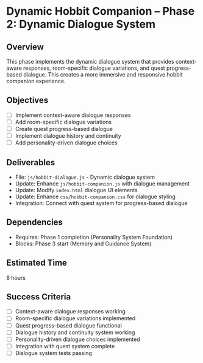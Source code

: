 # Dynamic Hobbit Companion – Phase 2: Dynamic Dialogue System

## Overview
This phase implements the dynamic dialogue system that provides context-aware responses, room-specific dialogue variations, and quest progress-based dialogue. This creates a more immersive and responsive hobbit companion experience.

## Objectives
- [ ] Implement context-aware dialogue responses
- [ ] Add room-specific dialogue variations
- [ ] Create quest progress-based dialogue
- [ ] Implement dialogue history and continuity
- [ ] Add personality-driven dialogue choices

## Deliverables
- File: `js/hobbit-dialogue.js` - Dynamic dialogue system
- Update: Enhance `js/hobbit-companion.js` with dialogue management
- Update: Modify `index.html` dialogue UI elements
- Update: Enhance `css/hobbit-companion.css` for dialogue styling
- Integration: Connect with quest system for progress-based dialogue

## Dependencies
- Requires: Phase 1 completion (Personality System Foundation)
- Blocks: Phase 3 start (Memory and Guidance System)

## Estimated Time
8 hours

## Success Criteria
- [ ] Context-aware dialogue responses working
- [ ] Room-specific dialogue variations implemented
- [ ] Quest progress-based dialogue functional
- [ ] Dialogue history and continuity system working
- [ ] Personality-driven dialogue choices implemented
- [ ] Integration with quest system complete
- [ ] Dialogue system tests passing
